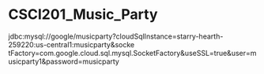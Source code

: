 # CSCI201_Music_Party
jdbc:mysql://google/musicparty?cloudSqlInstance=starry-hearth-259220:us-central1:musicparty&socke
tFactory=com.google.cloud.sql.mysql.SocketFactory&useSSL=true&user=musicparty1&password=musicparty
